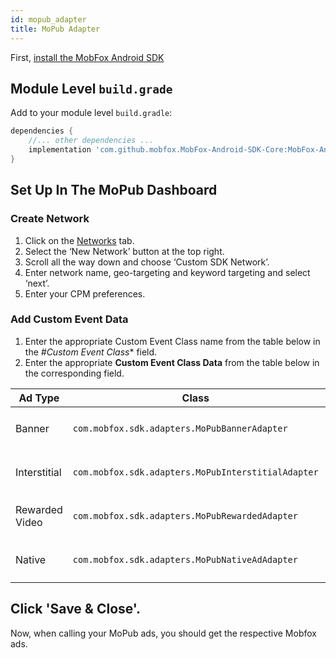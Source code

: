 ```yaml
---
id: mopub_adapter
title: MoPub Adapter
---
```


First, [install the MobFox Android SDK](getting_started.md)

## Module Level ```build.grade```

Add to your module level ```build.gradle```:
```groovy
dependencies {
    //... other dependencies ...
    implementation 'com.github.mobfox.MobFox-Android-SDK-Core:MobFox-Android-SDK-MoPub-Adapter:3.6.7@aar'
}
```

## Set Up In The MoPub Dashboard


### Create Network
1. Click on the [Networks](https://app.mopub.com/networks) tab.
1. Select the ‘New Network’ button at the top right.
1. Scroll all the way down and choose ‘Custom SDK Network’.
1. Enter network name, geo-targeting and keyword targeting and select ‘next’.
1. Enter your CPM preferences.

### Add Custom Event Data
1. Enter the appropriate Custom Event Class name from the table below in the *#Custom Event Class** field.
1. Enter the appropriate **Custom Event Class Data** from the table below in the corresponding field.

| Ad Type        | Class  | Data  |
| ------------- |-------------| -----|
| Banner | ```com.mobfox.sdk.adapters.MoPubBannerAdapter``` | ```{"invh":"<your-publication-hash>"}```|
| Interstitial  | ```com.mobfox.sdk.adapters.MoPubInterstitialAdapter```  |```{"invh":"<your-publication-hash>"}```  |
| Rewarded Video  | ```com.mobfox.sdk.adapters.MoPubRewardedAdapter```  |```{"invh":"<your-publication-hash>"}```  |
| Native | ```com.mobfox.sdk.adapters.MoPubNativeAdAdapter``` | ```{"invh":"<your-publication-hash>"}```|


## Click 'Save & Close'.

Now, when calling your MoPub ads, you should get the respective Mobfox ads.





